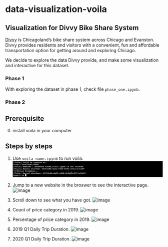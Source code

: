 # data-visualization-voila

## Visualization for Divvy Bike Share System
[Divvy](https://divvybikes.com) is Chicagoland’s bike share system across Chicago and Evanston. Divvy provides residents and visitors with a convenient, fun and affordable transportation option for getting around and exploring Chicago. 

We decide to explore the data Divvy provide, and make some visualization and interactive for this dataset.

### Phase 1
With exploring the dataset in phase 1, check file `phase_one.ipynb`.

### Phase 2


## Prerequisite
0. install voila in your computer

## Steps by steps

1. Use `voila name.ipynb` to run voila.
![image](data/01.gif)

2. Jump to a new website in the broswer to see the interactive page.
![image](data/02.gif)

3. Scroll down to see what you have got.
![image](data/03.gif)

4. Count of price category in 2019.
![image](data/04.gif)

5. Percentage of price category in 2019.
![image](data/05.gif)

6. 2019 Q1 Daily Trip Duration.
![image](data/06.gif)

7. 2020 Q1 Daily Trip Duration.
![image](data/07.gif)






